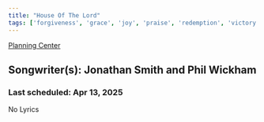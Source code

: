 ```yaml
---
title: "House Of The Lord"
tags: ['forgiveness', 'grace', 'joy', 'praise', 'redemption', 'victory', 'worship']
---
```


[Planning Center](https://services.planningcenteronline.com/songs/26163751)

## Songwriter(s): Jonathan Smith and Phil Wickham
### Last scheduled: Apr 13, 2025          

No Lyrics
